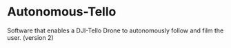 # Autonomous-Tello
Software that enables a DJI-Tello Drone to autonomously follow and film the user. (version 2)
